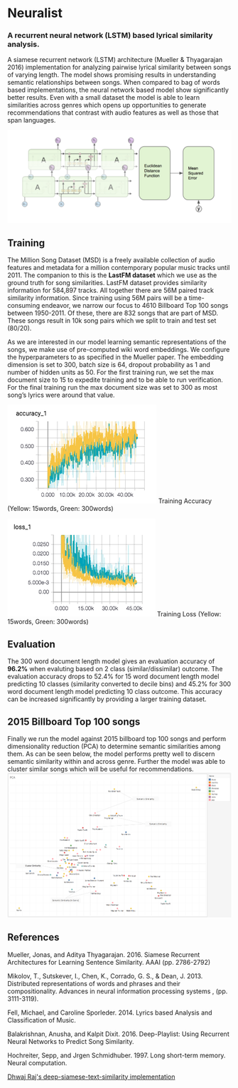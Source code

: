 # Neuralist 
### A recurrent neural network (LSTM) based lyrical similarity analysis.

A siamese recurrent network (LSTM) architecture (Mueller & Thyagarajan 2016) implementation for analyzing pairwise lyrical similarity between songs of varying length. The model shows promising results in understanding semantic relationships between songs. When compared to bag of words based implementations, the neural network based model show significantly better results. Even with a small dataset the model is able to learn similarities across genres which opens up opportunities to generate recommendations that contrast with audio features as well as those that span languages.

![Neuralist Model](/paper/model.png)

## Training
The Million Song Dataset (MSD) is a freely available collection of audio features and metadata for a million contemporary popular music tracks until 2011. The companion to this is the **LastFM dataset** which we use as the ground truth for song similarities. LastFM dataset provides similarity information for 584,897 tracks. All together there are 56M paired track similarity information. Since training using 56M pairs will be a time-consuming endeavor, we narrow our focus to 4610 Billboard Top 100 songs between 1950-2011. Of these, there are 832 songs that are part of MSD. These songs result in 10k song pairs which we split to train and test set (80/20).

As we are interested in our model learning semantic representations of the songs, we make use of pre-computed wiki word embeddings. We configure the hyperparameters to as specified in the Mueller paper. The embedding dimension is set to 300, batch size is 64, dropout probability as 1 and number of hidden units as 50. For the first training run, we set the max document size to 15 to expedite training and to be able to run verification. For the final training run the max document size was set to 300 as most song’s lyrics were around that value.

![Accuracy](/paper/accuracy.png)
Training Accuracy (Yellow: 15words, Green: 300words)

![Loss](/paper/loss.png)
Training Loss (Yellow: 15words, Green: 300words)

## Evaluation
The 300 word document length model gives an evaluation accuracy of **96.2%** when evaluting based on 2 class (similar/dissimilar) outcome. The evaluation accuracy drops to 52.4% for 15 word document length model predicting 10 classes (similarity converted to decile bins) and 45.2% for 300 word document length model predicting 10 class outcome. This accuracy can be increased significantly by providing a larger training dataset.

## 2015 Billboard Top 100 songs
Finally we run the model against 2015 billboard top 100 songs and perform dimensionality reduction (PCA) to determine semantic similarities among them. As can be seen below, the model performs pretty well to discern semantic similarity within and across genre. Further the model was able to cluster similar songs which will be useful for recommendations.
![Top 100](/paper/top100.png)

## References
Mueller, Jonas, and Aditya Thyagarajan. 2016. Siamese Recurrent Architectures for Learning Sentence Similarity. AAAI (pp. 2786-2792)

Mikolov, T., Sutskever, I., Chen, K., Corrado, G. S., & Dean, J. 2013. Distributed representations of words and phrases and their compositionality. Advances in neural information processing systems , (pp. 3111-3119).

Fell, Michael, and Caroline Sporleder. 2014. Lyrics based Analysis and Classification of Music.

Balakrishnan, Anusha, and Kalpit Dixit. 2016. Deep-Playlist: Using Recurrent Neural Networks to Predict Song Similarity.

Hochreiter, Sepp, and Jrgen Schmidhuber. 1997. Long short-term memory. Neural computation.

[Dhwaj Raj's deep-siamese-text-similarity implementation](https://github.com/dhwajraj/deep-siamese-text-similarity)
